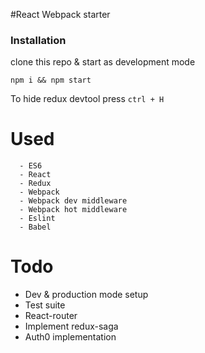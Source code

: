 #React Webpack starter 

### Installation 
clone this repo & start as development mode

```
npm i && npm start
```

To hide redux devtool press `ctrl + H`


# Used 

```
  - ES6
  - React
  - Redux
  - Webpack
  - Webpack dev middleware
  - Webpack hot middleware 
  - Eslint
  - Babel
```


# Todo 
- Dev & production mode setup
- Test suite
- React-router
- Implement redux-saga
- Auth0 implementation


